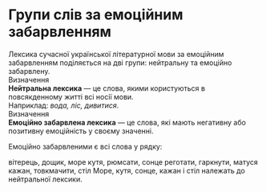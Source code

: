 # Групи слів за емоційним забарвленням

<div class="space">Лексика сучасної української лiтературної мови за емоцiйним забарвленням подiляється на двi групи: нейтральну та емоцiйно забарвлену.</div>

<div class="space">
<div class="eoz-wrap">
<span class="eoz">Визначення</span>
<div class="eoz-text">
<b>Нейтральна лексика</b> — це слова, якими користуються в повсякденному життi всi носiї мови.
</div>
</div>
</div>

<div class="space">Наприклад: <i>вода, лiс, дивитися</i>.</div>

<div class="space">
<div class="eoz-wrap">
<span class="eoz">Визначення</span>
<div class="eoz-text">
<b>Емоцiйно забарвлена лексика</b> — це слова, якi мають негативну або позитивну емоцiйнiсть у своєму значеннi.
</div>
</div>
</div>


<quiz correctLabel="correct" incorrectLabel="incorrect" checkLabel="check">
    <question text="">
        <p>Емоційно забарвленими є всі слова у рядку:</p>
        <answer>вітерець, дощик, море</answer>
        <answer>кутя, рюмсати, сонце</answer>
        <answer correct>реготати, гаркнути, матуся</answer>
        <answer>кажан, товкмачити, стіл</answer>
        <explanation>
        Море, кутя, сонце, кажан і стіл належать до нейтральної лексики.
        </explanation>
    </question>
</quiz>


